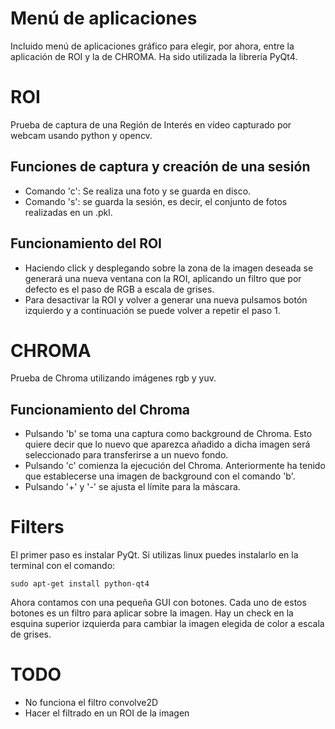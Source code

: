 # Menú de aplicaciones

Incluido menú de aplicaciones gráfico para elegir, por ahora, entre la aplicación de ROI y la de CHROMA.
Ha sido utilizada la librería PyQt4.

# ROI

 Prueba de captura de una Región de Interés en vídeo capturado por webcam usando python y opencv.

## Funciones de captura y creación de una sesión

- Comando 'c': Se realiza una foto y se guarda en disco.
- Comando 's': se guarda la sesión, es decir, el conjunto de fotos realizadas en un .pkl.

## Funcionamiento del ROI

- Haciendo click y desplegando sobre la zona de la imagen deseada se generará una nueva ventana con la ROI, aplicando un filtro que por defecto es el paso de RGB a escala de grises.
- Para desactivar la ROI y volver a generar una nueva pulsamos botón izquierdo y a continuación se puede volver a repetir
el paso 1.

# CHROMA

Prueba de Chroma utilizando imágenes rgb y yuv.

## Funcionamiento del Chroma

- Pulsando 'b' se toma una captura como background de Chroma. Esto quiere decir que lo nuevo que aparezca añadido a dicha imagen será seleccionado para transferirse a un nuevo fondo.
- Pulsando 'c' comienza la ejecución del Chroma. Anteriormente ha tenido que establecerse una imagen de background con el comando 'b'.
- Pulsando '+' y '-' se ajusta el límite para la máscara.

# Filters

El primer paso es instalar PyQt. Si utilizas linux puedes instalarlo en la terminal con el comando:
```
sudo apt-get install python-qt4
```
Ahora contamos con una pequeña GUI con botones. Cada uno de estos botones es un filtro para aplicar sobre la imagen.
Hay un check en la esquina superior izquierda para cambiar la imagen elegida de color a escala de grises.

# TODO 

- No funciona el filtro convolve2D
- Hacer el filtrado en un ROI de la imagen
